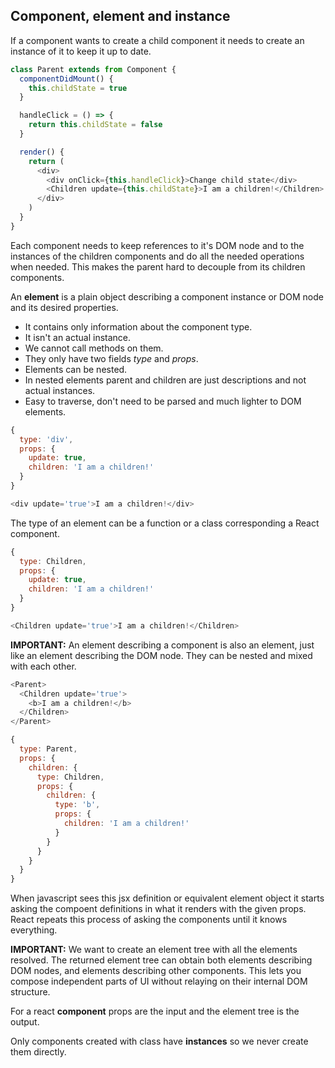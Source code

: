 Component, element and instance
-------------------------------

If a component wants to create a child component it needs to create an instance
of it to keep it up to date.

```javascript
class Parent extends from Component {
  componentDidMount() {
    this.childState = true
  }

  handleClick = () => {
    return this.childState = false
  }

  render() {
    return (
      <div>
        <div onClick={this.handleClick}>Change child state</div>
        <Children update={this.childState}>I am a children!</Children>
      </div>
    )
  }
}
```

Each component needs to keep references to it's DOM node and to the instances of
the children components and do all the needed operations when needed.
This makes the parent hard to decouple from its children components.

An **element** is a plain object describing a component instance or DOM node and
its desired properties.

- It contains only information about the component type.
- It isn't an actual instance.
- We cannot call methods on them.
- They only have two fields *type* and *props*.
- Elements can be nested.
- In nested elements parent and children are just descriptions and not actual instances.
- Easy to traverse, don't need to be parsed and much lighter to DOM elements.

```javascript
{
  type: 'div',
  props: {
    update: true,
    children: 'I am a children!'
  }
}

<div update='true'>I am a children!</div>
```

The type of an element can be a function or a class corresponding a React component.

```javascript
{
  type: Children,
  props: {
    update: true,
    children: 'I am a children!'
  }
}

<Children update='true'>I am a children!</Children>
```

**IMPORTANT:** An element describing a component is also an element, just like an element
describing the DOM node. They can be nested and mixed with each other.

```javascript
<Parent>
  <Children update='true'>
    <b>I am a children!</b>
  </Children>
</Parent>

{
  type: Parent,
  props: {
    children: {
      type: Children,
      props: {
        children: {
          type: 'b',
          props: {
            children: 'I am a children!'
          }
        }
      }
    }
  }
}
```

When javascript sees this jsx definition or equivalent element object it starts
asking the compoent definitions in what it renders with the given props.
React repeats this process of asking the components until it knows everything.

**IMPORTANT:** We want to create an element tree with all the elements resolved.
The returned element tree can obtain both elements describing DOM nodes, and
elements describing other components. This lets you compose independent parts of
UI without relaying on their internal DOM structure.

For a react **component** props are the input and the element tree is the output.

Only components created with class have **instances** so we never create them
directly.
